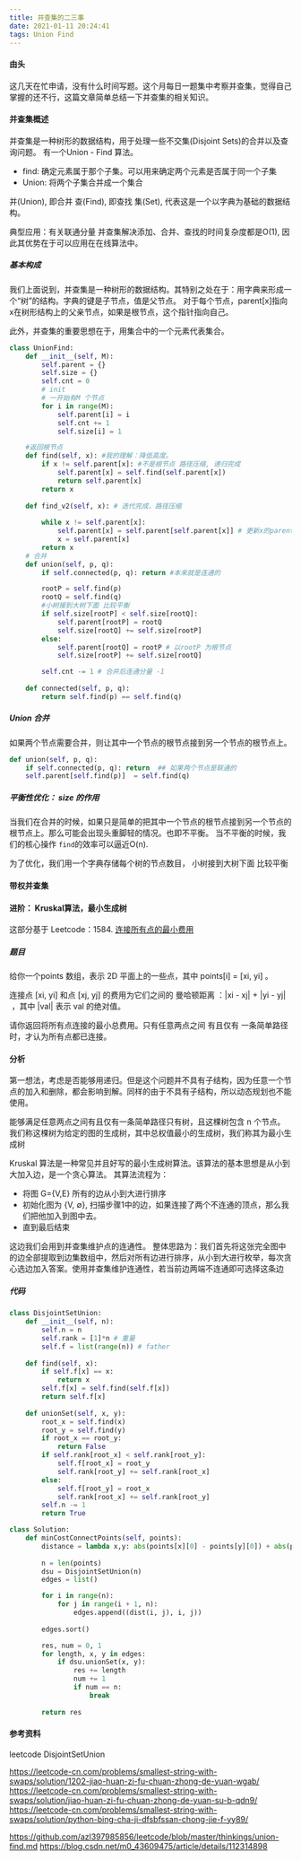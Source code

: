 ```yaml
---
title: 并查集的二三事
date: 2021-01-11 20:24:41
tags: Union Find
---
```

#### 由头
这几天在忙申请，没有什么时间写题。这个月每日一题集中考察并查集，觉得自己掌握的还不行，这篇文章简单总结一下并查集的相关知识。

#### 并查集概述
并查集是一种树形的数据结构，用于处理一些不交集(Disjoint Sets)的合并以及查询问题。 有一个Union - Find 算法。
- find: 确定元素属于那个子集。可以用来确定两个元素是否属于同一个子集
- Union: 将两个子集合并成一个集合

并(Union), 即合并
查(Find), 即查找
集(Set), 代表这是一个以字典为基础的数据结构。

典型应用：有关联通分量
并查集解决添加、合并、查找的时间复杂度都是O(1), 因此其优势在于可以应用在在线算法中。

##### 基本构成
我们上面说到，并查集是一种树形的数据结构。其特别之处在于：用字典来形成一个“树”的结构。字典的键是子节点，值是父节点。
对于每个节点，parent[x]指向x在树形结构上的父亲节点，如果是根节点，这个指针指向自己。

此外，并查集的重要思想在于，用集合中的一个元素代表集合。

``` python
class UnionFind:
    def __init__(self, M):
        self.parent = {}
        self.size = {}
        self.cnt = 0
        # init 
        # 一开始有M 个节点
        for i in range(M):
            self.parent[i] = i
            self.cnt += 1
            self.size[i] = 1

    #返回根节点
    def find(self, x): #我的理解：降低高度。
        if x != self.parent[x]: #不是根节点 路径压缩, 递归完成
            self.parent[x] = self.find(self.parent[x])
            return self.parent[x]
        return x 
    
    def find_v2(self, x): # 迭代完成，路径压缩
        
        while x != self.parent[x]:
            self.parent[x] = self.parent[self.parent[x]] # 更新x的parent
            x = self.parent[x]
        return x
    # 合并
    def union(self, p, q):
        if self.connected(p, q): return #本来就是连通的

        rootP = self.find(p)
        rootQ = self.find(q)
        #小树接到大树下面 比较平衡
        if self.size[rootP] < self.size[rootQ]:
            self.parent[rootP] = rootQ
            self.size[rootQ] += self.size[rootP]
        else:
            self.parent[rootQ] = rootP # 以rootP 为根节点
            self.size[rootP] += self.size[rootQ]

        self.cnt -= 1 # 合并后连通分量 -1
    
    def connected(self, p, q):
        return self.find(p) == self.find(q)

```

##### Union 合并
如果两个节点需要合并，则让其中一个节点的根节点接到另一个节点的根节点上。
``` python
def union(self, p, q):
    if self.connected(p, q): return  ## 如果两个节点是联通的
    self.parent[self.find(p)]  = self.find(q)

```

##### 平衡性优化： size 的作用
当我们在合并的时候，如果只是简单的把其中一个节点的根节点接到另一个节点的根节点上。那么可能会出现头重脚轻的情况。也即不平衡。
当不平衡的时候，我们的核心操作 `find`的效率可以逼近O(n).

为了优化，我们用一个字典存储每个树的节点数目， 小树接到大树下面 比较平衡


#### 带权并查集

#### 进阶： Kruskal算法，最小生成树
这部分基于 Leetcode：1584. [连接所有点的最小费用](https://leetcode-cn.com/problems/min-cost-to-connect-all-points)

##### 题目
给你一个points 数组，表示 2D 平面上的一些点，其中 points[i] = [xi, yi] 。

连接点 [xi, yi] 和点 [xj, yj] 的费用为它们之间的 曼哈顿距离 ：|xi - xj| + |yi - yj| ，其中 |val| 表示 val 的绝对值。

请你返回将所有点连接的最小总费用。只有任意两点之间 有且仅有 一条简单路径时，才认为所有点都已连接。

#### 分析
第一想法，考虑是否能够用递归。但是这个问题并不具有子结构，因为任意一个节点的加入和删除，都会影响到解。同样的由于不具有子结构，所以动态规划也不能使用。

能够满足任意两点之间有且仅有一条简单路径只有树，且这棵树包含 n 个节点。我们称这棵树为给定的图的生成树，其中总权值最小的生成树，我们称其为最小生成树

Kruskal 算法是一种常见并且好写的最小生成树算法。该算法的基本思想是从小到大加入边，是一个贪心算法。
其算法流程为：
- 将图 G={V,E} 所有的边从小到大进行排序
- 初始化图为 {V, ∅}, 扫描步骤1中的边，如果连接了两个不连通的顶点，那么我们把他加入到图中去。
- 直到最后结束

这边我们会用到并查集维护点的连通性。
整体思路为：我们首先将这张完全图中的边全部提取到边集数组中，然后对所有边进行排序，从小到大进行枚举，每次贪心选边加入答案。使用并查集维护连通性，若当前边两端不连通即可选择这条边

##### 代码
```python
class DisjointSetUnion:
    def __init__(self, n):
        self.n = n
        self.rank = [1]*n # 重量
        self.f = list(range(n)) # father
    
    def find(self, x):
        if self.f[x] == x:
            return x
        self.f[x] = self.find(self.f[x])
        return self.f[x]
        
    def unionSet(self, x, y):
        root_x = self.find(x)
        root_y = self.find(y)
        if root_x == root_y:
            return False
        if self.rank[root_x] < self.rank[root_y]:
            self.f[root_x] = root_y
            self.rank[root_y] += self.rank[root_x]
        else:
            self.f[root_y] = root_x
            self.rank[root_x] += self.rank[root_y]
        self.n -= 1
        return True

class Solution:
    def minCostConnectPoints(self, points):
        distance = lambda x,y: abs(points[x][0] - points[y][0]) + abs(points[x][1] - points[y][1])
        
        n = len(points)
        dsu = DisjointSetUnion(n)
        edges = list()

        for i in range(n):
            for j in range(i + 1, n):
                edges.append((dist(i, j), i, j))
        
        edges.sort()

        res, num = 0, 1
        for length, x, y in edges:
            if dsu.unionSet(x, y):
                res += length
                num += 1
                if num == n:
                    break
        
        return res

```


#### 参考资料
leetcode DisjointSetUnion

https://leetcode-cn.com/problems/smallest-string-with-swaps/solution/1202-jiao-huan-zi-fu-chuan-zhong-de-yuan-wgab/
https://leetcode-cn.com/problems/smallest-string-with-swaps/solution/jiao-huan-zi-fu-chuan-zhong-de-yuan-su-b-qdn9/
https://leetcode-cn.com/problems/smallest-string-with-swaps/solution/python-bing-cha-ji-dfsbfssan-chong-jie-f-yy89/

https://github.com/azl397985856/leetcode/blob/master/thinkings/union-find.md
https://blog.csdn.net/m0_43609475/article/details/112314898